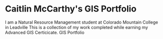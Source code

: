 # Caitlin McCarthy's GIS Portfolio
I am a Natural Resource Management student at Colorado Mountain College in Leadville This is a collection of my work completed while earning my Advanced GIS Certicicate.
GIS Portfolio
